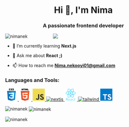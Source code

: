 <h1 align="center">Hi 👋, I'm Nima</h1>
<h3 align="center">A passionate frontend developer</h3>

<img align="right" width="350" src="https://i.pinimg.com/originals/ed/ec/57/edec57b70e496d6310c0ba533909acb2.gif" />
<p align="left"> <img src="https://komarev.com/ghpvc/?username=nimanek&label=Profile%20views&color=3ab40e&style=flat" alt="nimanek" /> </p>

- 🌱 I’m currently learning **Next.js**

- 💬 Ask me about **React ;)**

- 📫 How to reach me **Nima.nekooyi01@gmail.com**


<p align="left">
</p>

<h3 align="left">Languages and Tools:</h3>
<p align="left"> <a href="https://www.w3schools.com/css/" target="_blank" rel="noreferrer"> <img src="https://raw.githubusercontent.com/devicons/devicon/master/icons/css3/css3-original-wordmark.svg" alt="css3" width="40" height="40"/> </a> <a href="https://www.w3.org/html/" target="_blank" rel="noreferrer"> <img src="https://raw.githubusercontent.com/devicons/devicon/master/icons/html5/html5-original-wordmark.svg" alt="html5" width="40" height="40"/> </a> <a href="https://developer.mozilla.org/en-US/docs/Web/JavaScript" target="_blank" rel="noreferrer"> <img src="https://raw.githubusercontent.com/devicons/devicon/master/icons/javascript/javascript-original.svg" alt="javascript" width="40" height="40"/> </a> <a href="https://nextjs.org/" target="_blank" rel="noreferrer"> <img src="https://cdn.worldvectorlogo.com/logos/nextjs-2.svg" alt="nextjs" width="40" height="40"/> </a> <a href="https://reactjs.org/" target="_blank" rel="noreferrer"> <img src="https://raw.githubusercontent.com/devicons/devicon/master/icons/react/react-original-wordmark.svg" alt="react" width="40" height="40"/> </a> <a href="https://tailwindcss.com/" target="_blank" rel="noreferrer"> <img src="https://www.vectorlogo.zone/logos/tailwindcss/tailwindcss-icon.svg" alt="tailwind" width="40" height="40"/> </a> <a href="https://www.typescriptlang.org/" target="_blank" rel="noreferrer"> <img src="https://raw.githubusercontent.com/devicons/devicon/master/icons/typescript/typescript-original.svg" alt="typescript" width="40" height="40"/> </a> </p>

<p><img align="left" src="https://github-readme-stats.vercel.app/api/top-langs?username=nimanek&show_icons=true&locale=en&layout=compact" alt="nimanek" /></p>

<p>&nbsp;<img align="center" src="https://github-readme-stats.vercel.app/api?username=nimanek&show_icons=true&locale=en" alt="nimanek" /></p>

<p><img align="center" src="https://github-readme-streak-stats.herokuapp.com/?user=nimanek&" alt="nimanek" /></p>
